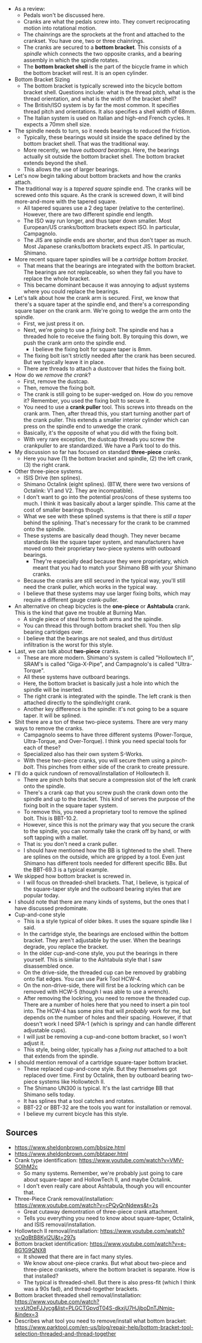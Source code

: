 - As a review:
  - Pedals won't be discussed here.
  - Cranks are what the pedals screw into. They convert reciprocating
    motion into rotational motion.
  - The chainrings are the sprockets at the front and attached to the
    crankset. You have one, two or three chainrings.
  - The cranks are secured to a **bottom bracket**. This consists of a
    _spindle_ which connects the two opposite cranks, and a bearing
    assembly in which the spindle rotates.
  - The **bottom bracket shell** is the part of the bicycle frame in
    which the bottom bracket will rest. It is an open cylinder.
- Bottom Bracket Sizing
  - The bottom bracket is typically screwed into the bicycle bottom
    bracket shell. Questions include: what is the thread pitch, what is
    the thread orientation, and what is the width of the bracket shell?
  - The British/ISO system is by far the most common. It specifies
    thread pitch and orientations. It also specifies a shell width of
    68mm.
  - The Italian system is used on Italian and high-end French cycles. It
    expects a 70mm shell size.
- The spindle needs to turn, so it needs bearings to reduced the
  friction.
  - Typically, these bearings would sit inside the space defined by the
    bottom bracket shell. That was the traditional way.
  - More recently, we have _outboard bearings_. Here, the bearings
    actually sit outside the bottom bracket shell. The bottom bracket
    extends beyond the shell.
  - This allows the use of larger bearings.
- Let's now begin talking about bottom brackets and how the cranks
  attach.
- The traditional way is a _tapered square_ spindle end. The cranks
  will be screwed onto this square. As the crank is screwed down, it
  will bind more-and-more with the tapered square.
  - All tapered squares use a 2 deg taper (relative to the centerline).
    However, there are two different spindle end length.
  - The ISO way run longer, and thus taper down smaller. Most
    European/US cranks/bottom brackets expect ISO. In particular,
    Campagnolo.
  - The JIS are spindle ends are shorter, and thus don't taper as much.
    Most Japanese cranks/bottom brackets expect JIS. In particular,
    Shimano.
- More recent square taper spindles will be a _cartridge bottom
  bracket_.
  - That means that the bearings are integrated with the bottom bracket.
    The bearings are not replaceable, so when they fail you have to
    replace the whole bracket.
  - This became dominant because it was annoying to adjust systems where
    you could replace the bearings.
- Let's talk about how the crank arm is secured. First, we know that
  there's a square taper at the spindle end, and there's a corresponding
  square taper on the crank arm. We're going to wedge the arm onto the
  spindle.
  - First, we just press it on.
  - Next, we're going to use a _fixing bolt_. The spindle end has a
    threaded hole to receive the fixing bolt. By torquing this down, we
    push the crank arm onto the spindle end.
    - I believe the fixing bolt for square taper is 8mm.
  - The fixing bolt isn't strictly needed after the crank has been
    secured. But we typically leave it in place.
  - There are threads to attach a dustcover that hides the fixing bolt.
- How do we _remove the crank_?
  - First, remove the dustcap.
  - Then, remove the fixing bolt.
  - The crank is still going to be super-wedged on. How do you remove
    it? Remember, you used the fixing bolt to secure it.
  - You need to use a **crank puller** tool. This screws into threads on
    the crank arm. Then, after thread this, you start turning another
    part of the crank puller. This extends a smaller interior cylinder
    which can press on the spindle end to unwedge the crank.
  - Basically, it's the opposite of what you did with the fixing bolt.
  - With very rare exception, the dustcap threads you screw the
    crankpuller to are standardized. We have a Park tool to do this.
- My discussion so far has focused on standard **three-piece** cranks.
  - Here you have (1) the bottom bracket and spindle, (2) the left
    crank, (3) the right crank.
- Other three-piece systems.
  - ISIS Drive (ten splines).
  - Shimano Octalink (eight splines). (BTW, there were two versions of
    Octalink: V1 and V2. They are incompatible).
  - I don't want to go into the potential pros/cons of these systems too
    much. I think it was basically about a larger spindle. This came at
    the cost of smaller bearings though.
  - What we see with these splined systems is that there is _still a
    taper_ behind the splining. That's necessary for the crank to be
    crammed onto the spindle.
  - These systems are basically dead though. They never became standards
    like the square taper system, and manufacturers have moved onto
    their proprietary two-piece systems with outboard bearings.
    - They're especially dead because they were proprietary, which meant
      that you had to match your Shimano BB with your Shimano cranks.
  - Because the cranks are still secured in the typical way, you'll
    still need the crank puller, which works in the typical way.
  - I believe that these systems may use larger fixing bolts, which may
    require a different gauge crank-puller.
- An alternative on cheap bicycles is the **one-piece** or **Ashtabula**
  crank. This is the kind that gave me trouble at Burning Man.
  - A single piece of steal forms both arms and the spindle.
  - You can thread this through bottom bracket shell. You then slip
    bearing cartridges over.
  - I believe that the bearings are not sealed, and thus dirt/dust
    infiltration is the worst for this style.
- Last, we can talk about **two-piece** cranks.
  - These are more modern. Shimano's system is called "Hollowtech II",
    SRAM's is called "Giga-X-Pipe", and Campagnolo's is called
    "Ultra-Torque".
  - All these systems have outboard bearings.
  - Here, the bottom bracket is basically just a hole into which the
    spindle will be inserted.
  - The right crank is integrated with the spindle. The left crank is
    then attached directly to the spindle/right crank.
  - Another key difference is the spindle: it's not going to be a square
    taper. It will be splined.
- Shit there are a ton of these two-piece systems. There are very many
  ways to remove the cranks.
  - Campagnolo seems to have three different systems (Power-Torque,
    Ultra-Torque, and Over-Torque). I think you need special tools for
    each of these?
  - Specialized also has their own system S-Works.
  - With these two-piece cranks, you will secure them using a
    _pinch-bolt_. This pinches from either side of the crank to create
    pressure.
- I'll do a quick rundown of removal/installation of Hollowtech II.
  - There are pinch bolts that secure a compression slot of the left
    crank onto the spindle.
  - There's a crank cap that you screw push the crank down onto the
    spindle and up to the bracket. This kind of serves the purpose of
    the fixing bolt in the square taper system.
  - To remove this, you need a proprietary tool to remove the splined
    bolt. This is BBT-10.2.
  - However, since this is not the primary way that you secure the crank
    to the spindle, you can normally take the crank off by hand, or with
    soft tapping with a mallet.
  - That is: you don't need a crank puller.
  - I should have mentioned how the BB is tightened to the shell. There
    are splines on the outside, which are gripped by a tool. Even just
    Shimano has different tools needed for different specific BBs. But
    the BBT-69.3 is a typical example.
- We skipped how bottom bracket is screwed in.
  - I will focus on threaded-shell brackets. That, I believe, is typical
    of the square-taper style and the outboard bearing styles that are
    popular today.
- I should note that there are many kinds of systems, but the ones that
  I have discussed predominate.
- Cup-and-cone style
  - This is a style typical of older bikes. It uses the square spindle
    like I said.
  - In the cartridge style, the bearings are enclosed within the bottom
    bracket. They aren't adjustable by the user. When the bearings
    degrade, you replace the bracket.
  - In the older cup-and-cone style, you put the bearings in there
    yourself. This is similar to the Ashtabula style that I saw
    disassembled once.
  - On the drive-side, the threaded cup can be removed by grabbing onto
    flat edges. You can use Park Tool HCW-4.
  - On the non-drive-side, there will first be a lockring which can be
    removed with HCW-5 (though I was able to use a wrench).
  - After removing the lockring, you need to remove the threaded cup.
    There are a number of holes here that you need to insert a pin tool
    into. The HCW-4 has some pins that will _probably_ work for me, but
    depends on the number of holes and their spacing. However, if that
    doesn't work I need SPA-1 (which is springy and can handle different
    adjustable cups).
  - I will just be removing a cup-and-cone bottom bracket, so I won't
    adjust it.
  - This style, being older, typically has a _fixing nut_ attached to a
    bolt that extends from the spindle.
- I should mention removal of a cartridge square-taper bottom bracket.
  - These replaced cup-and-cone style. But they themselves got replaced
    over time. First by Octalink, then by outboard bearing two-piece
    systems like Hollowtech II.
  - The Shimano UN300 is typical. It's the last cartridge BB that
    Shimano sells today.
  - It has splines that a tool catches and rotates.
  - BBT-22 or BBT-32 are the tools you want for installation or removal.
  - I believe my current bicycle has this style.

## Sources

- https://www.sheldonbrown.com/bbsize.html
- https://www.sheldonbrown.com/bbtaper.html
- Crank type identification: https://www.youtube.com/watch?v=VMV-SOIhM2c
  - So many systems. Remember, we're probably just going to care about
    square-taper and HollowTech II, and maybe Octalink.
  - I don't even really care about Ashtabula, though you will encounter
    that.
- Three-Piece Crank removal/installation:
  https://www.youtube.com/watch?v=cPQyQnNdews&t=2s
  - Great cutaway demontration of three-piece crank attachment.
  - Tells you everything you need to know about square-taper, Octalink,
    and ISIS removal/installation.
- Hollowtech II removal/installation:
  https://www.youtube.com/watch?v=QqBtB8Kyl2U&t=297s
- Bottom bracket identification: https://www.youtube.com/watch?v=e-8G1G9QNX8
  - It showed that there are in fact many styles.
  - We know about one-piece cranks. But what about two-piece and
    three-piece cranksets, where the bottom bracket is separate. How is
    that installed?
  - The typical is threaded-shell. But there is also press-fit (which I
    think was a 90s fad), and thread-together brackets.
- Bottom bracket threaded shell removal/installation:
  https://www.youtube.com/watch?v=xUtOeFJJycg&list=PLGCTGpvdT04S-dkxjU7HJjboDnTJNmjp-&index=3
- Describes what tool you need to remove/install what bottom bracket:
  https://www.parktool.com/en-us/blog/repair-help/bottom-bracket-tool-selection-threaded-and-thread-together
